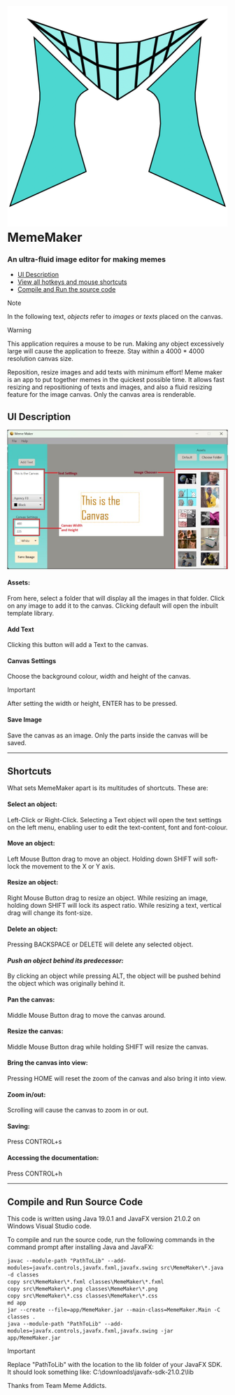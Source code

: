 ![MemeMaker Logo](/MemeMaker/icon.png "MemeMaker Logo")
MemeMaker
=========

### An ultra-fluid image editor for making memes

- [UI Description](#UI-Description)
- [View all hotkeys and mouse shortcuts](#shortcuts)
- [Compile and Run the source code](#compile-and-run-source-code)

> [!NOTE]
> In the following text, _objects_ refer to _images_ or _texts_ placed on the canvas.  

> [!WARNING]
> This application requires a mouse to be run.
> Making any object excessively large will cause the application to freeze. Stay within a 4000 \* 4000 resolution canvas size.

Reposition, resize images and add texts with minimum effort! Meme maker is an app to put together memes in the quickest possible time. It allows fast resizing and repositioning of texts and images, and also a fluid resizing feature for the image canvas. Only the canvas area is renderable.
  
## UI Description

![The App UI](UI.jpg "User Interface")

#### Assets:

From here, select a folder that will display all the images in that folder. Click on any image to add it to the canvas. Clicking default will open the inbuilt template library.

#### Add Text

Clicking this button will add a Text to the canvas.

#### Canvas Settings

Choose the background colour, width and height of the canvas. 
> [!IMPORTANT]
> After setting the width or height, ENTER has to be pressed.

#### Save Image

Save the canvas as an image. Only the parts inside the canvas will be saved.

* * *

## Shortcuts

What sets MemeMaker apart is its multitudes of shortcuts. These are:

#### Select an object:

Left-Click or Right-Click. Selecting a Text object will open the text settings on the left menu, enabling user to edit the text-content, font and font-colour.

#### Move an object:

Left Mouse Button drag to move an object. Holding down SHIFT will soft-lock the movement to the X or Y axis.

#### Resize an object:

Right Mouse Button drag to resize an object. While resizing an image, holding down SHIFT will lock its aspect ratio. While resizing a text, vertical drag will change its font-size.

#### Delete an object:

Pressing BACKSPACE or DELETE will delete any selected object.

#### _Push an object behind its predecessor:_

By clicking an object while pressing ALT, the object will be pushed behind the object which was originally behind it.

#### Pan the canvas:

Middle Mouse Button drag to move the canvas around.

#### Resize the canvas:

Middle Mouse Button drag while holding SHIFT will resize the canvas.

#### Bring the canvas into view:

Pressing HOME will reset the zoom of the canvas and also bring it into view.

#### Zoom in/out:

Scrolling will cause the canvas to zoom in or out.

#### Saving:

Press CONTROL+s

#### Accessing the documentation:

Press CONTROL+h  

* * *

## Compile and Run Source Code

This code is written using Java 19.0.1 and JavaFX version 21.0.2 on Windows Visual Studio code.

To compile and run the source code, run the following commands in the command prompt after installing Java and JavaFX:
```
javac --module-path "PathToLib" --add-modules=javafx.controls,javafx.fxml,javafx.swing src\MemeMaker\*.java -d classes
copy src\MemeMaker\*.fxml classes\MemeMaker\*.fxml
copy src\MemeMaker\*.png classes\MemeMaker\*.png
copy src\MemeMaker\*.css classes\MemeMaker\*.css
md app
jar --create --file=app/MemeMaker.jar --main-class=MemeMaker.Main -C classes .
java --module-path "PathToLib" --add-modules=javafx.controls,javafx.fxml,javafx.swing -jar app/MemeMaker.jar
```
> [!IMPORTANT]
> Replace "PathToLib" with the location to the lib folder of your JavaFX SDK. It should look something like: C:\downloads\javafx-sdk-21.0.2\lib
  
Thanks from Team Meme Addicts.
